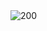 <div id="header" aling="center">
    <img src="https://media.giphy.com/media/bGgsc5mWoryfgKBx1u/giphy.gif" alt="200">
</div>

<!--
**Reyzer74/Reyzer74** is a ✨ _special_ ✨ repository because its `README.md` (this file) appears on your GitHub profile.

Here are some ideas to get you started:

- 🔭 I’m currently working on ...
- 🌱 I’m currently learning ...
- 👯 I’m looking to collaborate on ...
- 🤔 I’m looking for help with ...
- 💬 Ask me about ...
- 📫 How to reach me: ...
- 😄 Pronouns: ...
- ⚡ Fun fact: ...
-->
